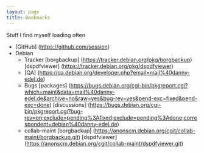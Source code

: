 ```yaml
---
layout: page
title: Bookmarks
---
```


Stuff I find myself loading often

* [GitHub]
(https://github.com/session)
* Debian
  * Tracker
[borgbackup]
(https://tracker.debian.org/pkg/borgbackup)
[dspdfviewer]
(https://tracker.debian.org/pkg/dspdfviewer)
  * [QA]
(https://qa.debian.org/developer.php?email=mail%40danny-edel.de)
  * Bugs
[packages]
(https://bugs.debian.org/cgi-bin/pkgreport.cgi?which=maint&data=mail%40danny-edel.de&archive=no&raw=yes&bug-rev=yes&pend-exc=fixed&pend-exc=done)
[discussions]
(https://bugs.debian.org/cgi-bin/pkgreport.cgi?bug-rev=on;exclude=pending%3Afixed;exclude=pending%3Adone;correspondent=debian%40danny-edel.de)
  * collab-maint
[borgbackup]
(https://anonscm.debian.org/cgit/collab-maint/borgbackup.git)
[dspdfviewer]
(https://anonscm.debian.org/cgit/collab-maint/dspdfviewer.git)
